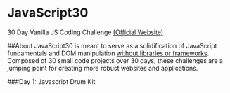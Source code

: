 # JavaScript30
30 Day Vanilla JS Coding Challenge [(Official Website)](https://javascript30.com/)

##About
JavaScript30 is meant to serve as a solidification of JavaScript fundamentals and DOM manipulation [without libraries or frameworks](http://youmightnotneedjquery.com/). Composed of 30 small code projects over 30 days, these challenges are a jumping point for creating more robust websites and applications. 

###Day 1: Javascript Drum Kit
